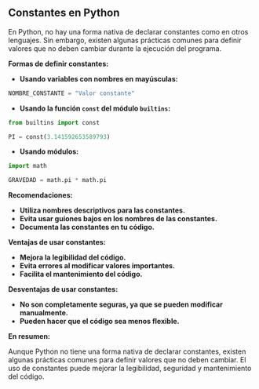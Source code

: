## Constantes en Python

En Python, no hay una forma nativa de declarar constantes como en otros lenguajes. Sin embargo, existen algunas prácticas comunes para definir valores que no deben cambiar durante la ejecución del programa.

**Formas de definir constantes:**

* **Usando variables con nombres en mayúsculas:**

```python
NOMBRE_CONSTANTE = "Valor constante"
```

* **Usando la función `const` del módulo `builtins`:**

```python
from builtins import const

PI = const(3.141592653589793)
```

* **Usando módulos:**

```python
import math

GRAVEDAD = math.pi * math.pi
```

**Recomendaciones:**

* **Utiliza nombres descriptivos para las constantes.**
* **Evita usar guiones bajos en los nombres de las constantes.**
* **Documenta las constantes en tu código.**

**Ventajas de usar constantes:**

* **Mejora la legibilidad del código.**
* **Evita errores al modificar valores importantes.**
* **Facilita el mantenimiento del código.**

**Desventajas de usar constantes:**

* **No son completamente seguras, ya que se pueden modificar manualmente.**
* **Pueden hacer que el código sea menos flexible.**

**En resumen:**

Aunque Python no tiene una forma nativa de declarar constantes, existen algunas prácticas comunes para definir valores que no deben cambiar. El uso de constantes puede mejorar la legibilidad, seguridad y mantenimiento del código.